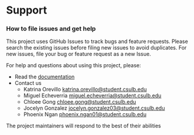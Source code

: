 # Support 

### How to file issues and get help 
This project uses GitHub Issues to track bugs and feature requests. Please search the existing issues before filing new issues to avoid duplicates. For new issues, file your bug or feature request as a new Issue. 

For help and questions about using this project, please: 

- Read the [documentation]()
- Contact us
  - Katrina Orevillo katrina.orevillo@student.csulb.edu 
  - Miguel Echeverria miguel.echeverria@student.csulb.edu
  - Chloee Gong chloee.gong@student.csulb.edu
  - Jocelyn Gonzalez jocelyn.gonzalez03@student.csulb.edu
  - Phoenix Ngan phoenix.ngan01@student.csulb.edu

The project maintainers will respond to the best of their abilities